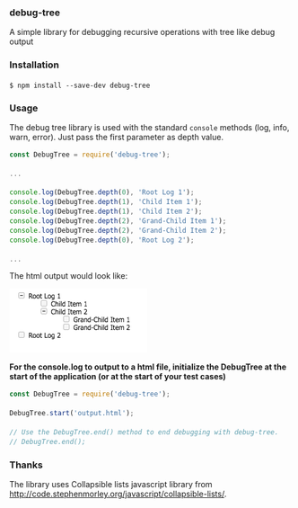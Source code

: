 ### debug-tree
A simple library for debugging recursive operations with tree like debug
output

### Installation
`$ npm install --save-dev debug-tree`

### Usage
The debug tree library is used with the standard `console` methods (log, info, warn, error). Just pass the first parameter as depth value.

```javascript
const DebugTree = require('debug-tree');

...

console.log(DebugTree.depth(0), 'Root Log 1');
console.log(DebugTree.depth(1), 'Child Item 1');
console.log(DebugTree.depth(1), 'Child Item 2');
console.log(DebugTree.depth(2), 'Grand-Child Item 1');
console.log(DebugTree.depth(2), 'Grand-Child Item 2');
console.log(DebugTree.depth(0), 'Root Log 2');

...
```
The html output would look like:

 ![Example Output](Example-Screenshot.png)


**For the console.log to output to a html file, initialize the DebugTree at the
start of the application (or at the start of your test cases)**

```javascript
const DebugTree = require('debug-tree');

DebugTree.start('output.html');

// Use the DebugTree.end() method to end debugging with debug-tree.
// DebugTree.end();
```
### Thanks
The library uses Collapsible lists javascript library from
http://code.stephenmorley.org/javascript/collapsible-lists/.
